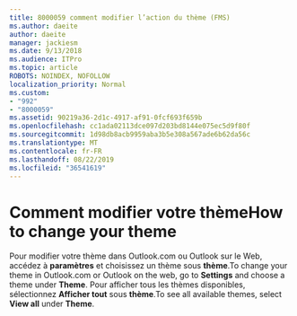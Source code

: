 ```yaml
---
title: 8000059 comment modifier l’action du thème (FMS)
ms.author: daeite
author: daeite
manager: jackiesm
ms.date: 9/13/2018
ms.audience: ITPro
ms.topic: article
ROBOTS: NOINDEX, NOFOLLOW
localization_priority: Normal
ms.custom:
- "992"
- "8000059"
ms.assetid: 90219a36-2d1c-4917-af91-0fcf693f659b
ms.openlocfilehash: cc1ada02113dce097d203bd8144e075ec5d9f80f
ms.sourcegitcommit: 1d98db8acb9959aba3b5e308a567ade6b62da56c
ms.translationtype: MT
ms.contentlocale: fr-FR
ms.lasthandoff: 08/22/2019
ms.locfileid: "36541619"
---
```

# <a name="how-to-change-your-theme"></a><span data-ttu-id="d3862-102">Comment modifier votre thème</span><span class="sxs-lookup"><span data-stu-id="d3862-102">How to change your theme</span></span>

<span data-ttu-id="d3862-103">Pour modifier votre thème dans Outlook.com ou Outlook sur le Web, accédez à **paramètres** et choisissez un thème sous **thème**.</span><span class="sxs-lookup"><span data-stu-id="d3862-103">To change your theme in Outlook.com or Outlook on the web, go to **Settings** and choose a theme under **Theme**.</span></span> <span data-ttu-id="d3862-104">Pour afficher tous les thèmes disponibles, sélectionnez **Afficher tout** sous **thème**.</span><span class="sxs-lookup"><span data-stu-id="d3862-104">To see all available themes, select **View all** under **Theme**.</span></span>
  
